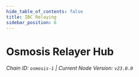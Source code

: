 ```yaml
---
hide_table_of_contents: false
title: IBC Relaying
sidebar_position: 6
---
```


# Osmosis Relayer Hub
###### Chain ID: `osmosis-1` | Current Node Version: `v23.0.0`
